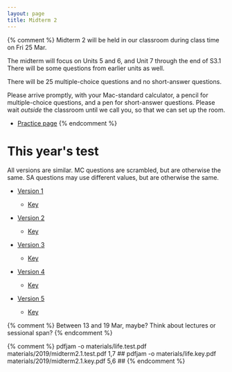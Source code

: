 ```yaml
---
layout: page
title: Midterm 2
---
```


{% comment %} 
Midterm 2 will be held in our classroom during class time on Fri 25 Mar. 

The midterm will focus on Units 5 and 6, and Unit 7 through the end of S3.1
There will be some questions from earlier units as well. 

There will be 25 multiple-choice questions and no short-answer questions.

Please arrive promptly, with your Mac-standard calculator, a pencil for multiple-choice questions, and a pen for short-answer questions. Please wait _outside_ the classroom until we call you, so that we can set up the room.

* [Practice page](practice)
{% endcomment %} 

# This year's test

All versions are similar. MC questions are scrambled, but are otherwise the same. SA questions may use different values, but are otherwise the same.

* [Version 1](materials/midterm2.1.test.pdf)
    * [Key](materials/midterm2.1.key.pdf)

* [Version 2](materials/midterm2.2.test.pdf)
    * [Key](materials/midterm2.2.key.pdf)

* [Version 3](materials/midterm2.3.test.pdf)
    * [Key](materials/midterm2.3.key.pdf)

* [Version 4](materials/midterm2.4.test.pdf)
    * [Key](materials/midterm2.4.key.pdf)

* [Version 5](materials/midterm2.5.test.pdf)
    * [Key](materials/midterm2.5.key.pdf)

{% comment %} 
Between 13 and 19 Mar, maybe? Think about lectures or sessional span?
{% endcomment %} 

{% comment %} 
pdfjam -o materials/life.test.pdf materials/2019/midterm2.1.test.pdf 1,7 ##
pdfjam -o materials/life.key.pdf materials/2019/midterm2.1.key.pdf 5,6 ##
{% endcomment %} 

